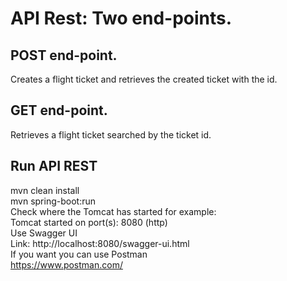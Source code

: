 # API Rest: Two end-points.   
## POST end-point.    
Creates a flight ticket and retrieves the created ticket with the id.   
## GET end-point.      
Retrieves a flight ticket searched by the ticket id.
## Run API REST   
mvn clean install   
mvn spring-boot:run   
Check where the Tomcat has started for example:   
 Tomcat started on port(s): 8080 (http)   
 Use Swagger UI   
 Link: http://localhost:8080/swagger-ui.html    
 If you want you can use Postman   
 https://www.postman.com/

